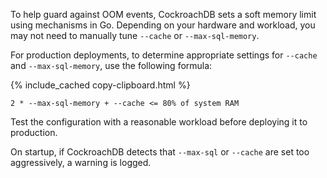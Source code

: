 To help guard against OOM events, CockroachDB sets a soft memory limit using mechanisms in Go. Depending on your hardware and workload, you may not need to manually tune `--cache` or `--max-sql-memory`.

For production deployments, to determine appropriate settings for `--cache` and `--max-sql-memory`, use the following formula:

{% include_cached copy-clipboard.html %}
~~~ none
2 * --max-sql-memory + --cache <= 80% of system RAM
~~~

Test the configuration with a reasonable workload before deploying it to production.

On startup, if CockroachDB detects that `--max-sql` or `--cache` are set too aggressively, a warning is logged.
